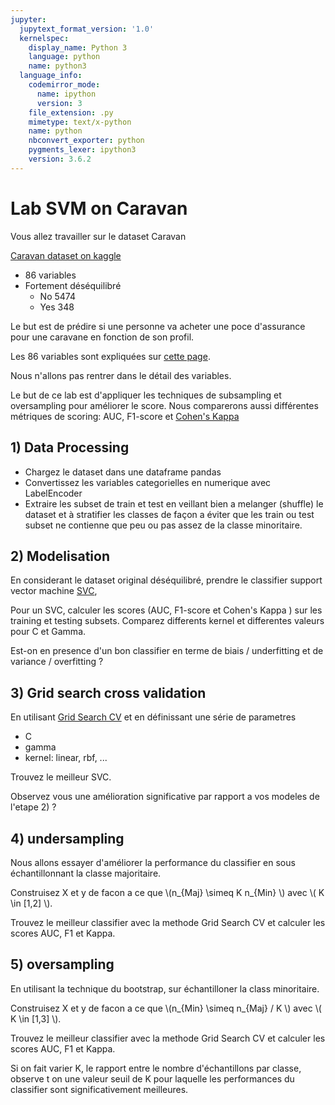 ```yaml
---
jupyter:
  jupytext_format_version: '1.0'
  kernelspec:
    display_name: Python 3
    language: python
    name: python3
  language_info:
    codemirror_mode:
      name: ipython
      version: 3
    file_extension: .py
    mimetype: text/x-python
    name: python
    nbconvert_exporter: python
    pygments_lexer: ipython3
    version: 3.6.2
---
```


# Lab SVM on Caravan

Vous allez travailler sur le dataset Caravan

[Caravan dataset on kaggle](https://www.kaggle.com/uciml/caravan-insurance-challenge)

* 86 variables
* Fortement déséquilibré
    * No     5474
    * Yes     348

Le but est de prédire si une personne va acheter une poce d'assurance pour une caravane en fonction de son profil.

Les 86 variables sont expliquées sur [cette page](https://www.kaggle.com/uciml/caravan-insurance-challenge/home).

Nous n'allons pas rentrer dans le détail des variables.

Le but de ce lab est d'appliquer les techniques de subsampling et oversampling pour améliorer le score. Nous comparerons aussi différentes métriques de scoring: AUC, F1-score et [Cohen's Kappa](http://scikit-learn.org/stable/modules/generated/sklearn.metrics.cohen_kappa_score.html)

## 1) Data Processing

* Chargez le dataset dans une dataframe pandas
* Convertissez les variables categorielles en numerique avec LabelEncoder
* Extraire les subset de train et test en veillant bien  a melanger (shuffle) le dataset et à stratifier les classes de façon a éviter que les train ou test subset ne contienne que peu ou pas assez de la classe minoritaire.

## 2) Modelisation

En considerant le dataset original déséquilibré, prendre le classifier support vector machine  [SVC](http://scikit-learn.org/stable/modules/generated/sklearn.svm.SVC.html),

Pour un SVC, calculer les scores (AUC, F1-score et Cohen's Kappa ) sur les training et testing subsets. Comparez differents kernel et differentes valeurs pour C et Gamma.

Est-on en presence d'un bon classifier en terme de biais / underfitting et de variance / overfitting ?

## 3) Grid search cross validation
En utilisant [Grid Search CV](http://scikit-learn.org/stable/modules/generated/sklearn.model_selection.GridSearchCV.html) et en définissant une série de parametres
* C
* gamma
* kernel: linear, rbf, ...

Trouvez le meilleur SVC.

Observez vous une amélioration significative par rapport a vos modeles de l'etape 2) ?


## 4) undersampling

Nous allons essayer d'améliorer la performance du classifier en sous échantillonnant la classe majoritaire.

Construisez X et y de facon a ce que \\(n_{Maj} \simeq K n_{Min} \\) avec \\( K \in [1,2] \\).

Trouvez le meilleur classifier avec la methode Grid Search CV et calculer les scores AUC, F1 et Kappa.

## 5) oversampling

En utilisant la technique du bootstrap, sur échantilloner la class minoritaire.

Construisez X et y de facon a ce que \\(n_{Min} \simeq  n_{Maj} / K \\) avec \\( K \in [1,3] \\).

Trouvez le meilleur classifier avec la methode Grid Search CV et calculer les scores AUC, F1 et Kappa.

Si on fait varier K, le rapport entre le nombre d'échantillons par classe, observe t on une valeur seuil de K pour laquelle les performances du classifier sont significativement meilleures.
